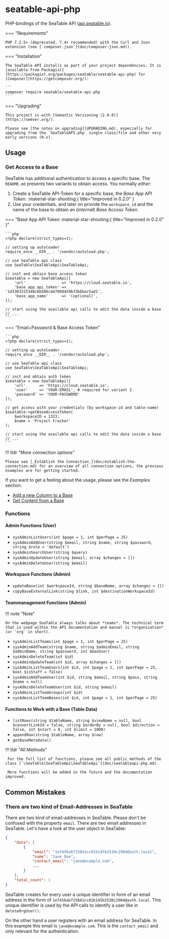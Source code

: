 # seatable-api-php

PHP-bindings of the SeaTable API ([api.seatable.io]).

[api.seatable.io]: https://api.seatable.io/

=== "Requirements"

    PHP 7.2.5+ (deprecated, 7.4+ recommended) with the Curl and Json extension (see [`composer.json`](doc/composer-json.md)).

===  "Installation"

    The SeaTable API installs as part of your project dependencies. It is [available from Packagist](https://packagist.org/packages/seatable/seatable-api-php) for [Composer](https://getcomposer.org/):

    ```
    composer require seatable/seatable-api-php
    ```

===  "Upgrading"

    This project is with [Semantic Versioning (2.0.0)](https://semver.org/).

    Please see [the notes on upgrading](UPGRADING.md), especially for upgrading from the `SeaTableAPI.php` single class/file and other very early versions (0.x).

## Usage

### Get Access to a Base

SeaTable has additional authentication to access a specific base. The `README.md` presents two variants to obtain access. You normally *either*:

1. Create a SeaTable API-Token for a specific base, the _Base App API Token_. :material-star-shooting:{ title="Improved in 0.2.0" }
2. Use your credentials, and later on provide the `workspace_id` and the name of the base to obtain an (_internal_) _Base Access Token_.

=== "Base App API Token :material-star-shooting:{ title="Improved in 0.2.0" }"

    ```php
    <?php declare(strict_types=1);

    // setting up autoloader
    require_once __DIR__ . '/vendor/autoload.php';

    // use SeaTable api class
    use SeaTable\SeaTableApi\SeaTableApi;

    // init and obtain base access token
    $seatable = new SeaTableApi([
        'url'                => 'https://cloud.seatable.io',
        'base_app_api_token' => '1d3303315348c6b566c44709d459b33b6bac5ad1',
        'base_app_name'      => '(optional)',
    ]);

    // start using the available api calls to edit the data inside a base
    // ...
    ```

=== "Email+Password & Base Access Token"

    ```php
    <?php declare(strict_types=1);

    // setting up autoloader
    require_once __DIR__ . '/vendor/autoload.php';

    // use SeaTable api class
    use SeaTable\SeaTableApi\SeaTableApi;

    // init and obtain auth token
    $seatable = new SeaTableApi([
        'url'      => 'https://cloud.seatable.io',
        'user'     => 'YOUR-EMAIL', # required for variant 2.
        'password' => 'YOUR-PASSWORD'
    ]);

    // get access with your credentials (by workspace-id and table-name)
    $seatable->getBaseAccessToken(
        $workspaceID = 1323,
        $name = 'Project tracker'
    );

    // start using the available api calls to edit the data inside a base
    // ...
    ```
!!! tldr "More connection options"

    Please see [_Establish the Connection_](doc/establish-the-connection.md) for an overview of all connection options, the previous examples are for getting started.

If you want to get a feeling about the usage, please see the _Examples_ section:

* [Add a new Column to a Base](doc/add-new-column-to-base.md)
* [Get Content from a Base](doc/get-content-from-a-base.md)

### Functions

#### Admin Functions (User)

* `sysAdminListUsers(int $page = 1, int $perPage = 25)`
* `sysAdminAddUser(string $email, string $name, string $password, string $role = 'default')`
* `sysAdminSearchUser(string $query)`
* `sysAdminUpdateUser(string $email, array $changes = [])`
* `sysAdminDeleteUser(string $email)`

#### Workspace Functions (Admin)

* `updateBase(int $workspaceId, string $baseName, array $changes = [])`
* `copyBaseExternalLink(string $link, int $destinationWorkspaceId)`

#### Teammanagement Functions (Admin)

!!! note "Note"

    On the webpage SeaTable always talks about *teams*. The technical term that is used within the API documentation and manual is *organization* (or `org` in short).

* `sysAdminListTeams(int $page = 1, int $perPage = 25)`
* `sysAdminAddTeam(string $name, string $adminEmail, string $adminName, string $password, int $maxUser)`
* `sysAdminDeleteTeam(int $id)`
* `sysAdminUpdateTeam(int $id, array $changes = [])`
* `sysAdminListTeamUsers(int $id, int $page = 1, int $perPage = 25, bool $isStaff = false)`
* `sysAdminAddTeamUser(int $id, string $email, string $pass, string $name = null)`
* `sysAdminDeleteTeamUser(int $id, string $email)`
* `sysAdminListTeamGroups(int $id)`
* `sysAdminListTeamBases(int $id, int $page = 1, int $perPage = 25)`

#### Functions to Work with a Base (Table Data)

* `listRows(string $tableName, string $viewName = null, bool $convertLinkId = false, string $orderBy = null, bool $direction = false, int $start = 0, int $limit = 1000)`
* `appendRow(string $tableName, array $row)`
* `getBaseMetadata()`

!!! tldr "All Methods"

     For the full list of functions, please see all public methods of the class [`\SeaTable\SeaTableApi\SeaTableApi`](doc/seatableapi-php.md).

     More functions will be added in the future and the documentation improved.

## Common Mistakes

### There are two kind of Email-Addresses in SeaTable

There are two kind of email-addresses in SeaTable. Please don't be confused with the property `email`. There are two email addresses in SeaTable. Let's have a look at the user object in SeaTable:

```json
{
    "data": [
        {
            "email": "1ef456ab715841cc81b145b2530c2904@auth.local",
            "name": "Jane Doe",
            "contact_email": "jane@example.com",
            ...
        }
    ],
    "total_count": 1
}
```

SeaTable creates for every user a unique identifier in form of an email address in the form of `1ef456ab715841cc81b145b2530c2904@auth.local`. This unique identifier is used by the API calls to identify a user like in `deleteOrgUser()`.

On the other hand a user registers with an email address for SeaTable. In this example this email is `jane@example.com`. This is the *`contact_email`* and only relevant for the authentication.
